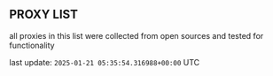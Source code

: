 ## PROXY LIST

all proxies in this list were collected from open sources and tested for functionality

last update: `2025-01-21 05:35:54.316988+00:00` UTC